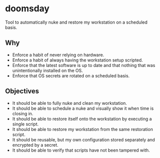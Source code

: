 # doomsday

Tool to automatically nuke and restore my workstation on a scheduled basis.

## Why

- Enforce a habit of never relying on hardware.
- Enforce a habit of always having the workstation setup scripted.
- Enforce that the latest software is up to date and that nothing that was unintentionally installed on the OS.
- Enforce that OS secrets are rotated on a scheduled basis.

## Objectives

- It should be able to fully nuke and clean my workstation.
- It should be able to schedule a nuke and visually show it when time is closing in.
- It should be able to restore itself onto the workstation by executing a single script.
- It should be able to restore my workstation from the same restoration script.
- It should be reusable, but my own configuration stored separately and encrypted by a secret.
- It should be able to verify that scripts have not been tampered with.
